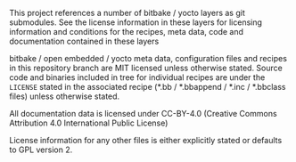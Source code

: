 This project references a number of bitbake / yocto layers as git submodules.
See the license information in these layers for licensing information and
conditions for the recipes, meta data, code and documentation contained in these
layers

bitbake / open embedded / yocto meta data, configuration files and recipes in
this repository branch are MIT licensed unless otherwise stated. Source code
and binaries included in tree for individual recipes are under the `LICENSE`
stated in the associated recipe (*.bb / *.bbappend / *.inc / *.bbclass files)
unless otherwise stated.

All documentation data is licensed under CC-BY-4.0 (Creative Commons
Attribution 4.0 International Public License)

License information for any other files is either explicitly stated
or defaults to GPL version 2.
